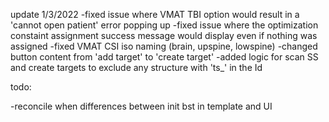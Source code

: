 update 1/3/2022
-fixed issue where VMAT TBI option would result in a 'cannot open patient' error popping up
-fixed issue where the optimization constaint assignment success message would display even if nothing was assigned
-fixed VMAT CSI iso naming (brain, upspine, lowspine)
-changed button content from 'add target' to 'create target'
-added logic for scan SS and create targets to exclude any structure with 'ts_' in the Id

todo:

-reconcile when differences between init bst in template and UI

